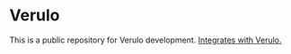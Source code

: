 # Verulo
This is a public repository for Verulo development. [Integrates with Verulo.](https://verulo.encadyma.com)
